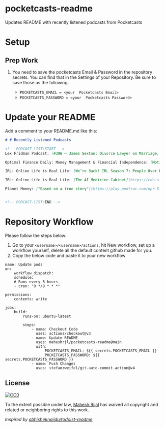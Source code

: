 # pocketcasts-readme
Updates README with recently listened podcasts from Pocketcasts

# Setup

## Prep Work

1. You need to save the pocketcasts Email & Password in the repository secrets. You can find that in the Settings of your Repository. Be sure to save those as the following.

    - `POCKETCASTS_EMAIL = <your  Pocketcasts Email>`
    - `POCKETCASTS_PASSWORD = <your  Pocketcasts Password>`

# Update your README

Add a comment to your README.md like this:

```markdown
# # Recently Listened Podcasts

<!-- PODCAST-LIST:START -->
Lex Fridman Podcast: [#396 – James Sexton: Divorce Lawyer on Marriage, Relationships, Sex, Lies & Love](https://media.blubrry.com/takeituneasy/content.blubrry.com/takeituneasy/lex_ai_james_sexton.mp3)

Optimal Finance Daily: Money Management & Financial Independence: [Motivation and Money by Honey Smith of Get Rich Slowly on Self-Awareness and Finances](https://chrt.fm/track/G52973/traffic.megaphone.fm/OLD1859299240.mp3?updated=1695055694)

IRL: Online Life is Real Life: [We’re Back! IRL Season 7: People Over Profit](https://cdn.simplecast.com/audio/9b52b824-909f-4be5-aaf0-10f9e93c7818/episodes/41c243fa-78eb-4580-a33c-826e74ff3e40/audio/a6355dbb-4085-4c91-9b21-641facd43d61/default_tc.mp3?aid=rss_feed&feed=lP7owBq8)

IRL: Online Life is Real Life: [The AI Medicine Cabinet](https://cdn.simplecast.com/audio/9b52b824-909f-4be5-aaf0-10f9e93c7818/episodes/cab8b72a-383d-4843-a0bc-7172729eb7ce/audio/3df09b0a-7c8e-40b2-b2a9-bac320d799e3/default_tc.mp3?aid=rss_feed&feed=lP7owBq8)

Planet Money: ["Based on a true story"](https://play.podtrac.com/npr-510289/traffic.megaphone.fm/NPR7608670799.mp3?d=1735&size=27771342&e=1197954107&t=podcast&p=510289)


<!-- PODCAST-LIST:END -->
```

# Repository Workflow

Please follow the steps below:

1. Go to your `<username>/<username>/actions`, hit New workflow, set up a workflow yourself, delete all the default content github made for you.
2. Copy the below code and paste it to your new workflow


```
name: Update pods
on:
    workflow_dispatch:
    schedule:
    # Runs every 8 hours
    - cron: "0 */8 * * *"

permissions:
    contents: write

jobs:
    build:
        runs-on: ubuntu-latest

        steps:
            - name: Checkout Code
              uses: actions/checkout@v3
            - name: Update README
              uses: maheshrjl/pocketcasts-readme@main
              with:
                  POCKETCASTS_EMAIL: ${{ secrets.POCKETCASTS_EMAIL }}
                  POCKETCASTS_PASSWORD: ${{ secrets.POCKETCASTS_PASSWORD }}
            - name: Push Changes
              uses: stefanzweifel/git-auto-commit-action@v4
```


## License

[![CC0](https://licensebuttons.net/p/zero/1.0/88x31.png)](https://creativecommons.org/publicdomain/zero/1.0/)

To the extent possible under law, [Mahesh Rijal](https://maheshrjl.com/) has waived all copyright and related or neighboring rights to this work.

_Inspired by [abhisheknaiidu/todoist-readme](https://github.com/abhisheknaiidu/todoist-readme)_
